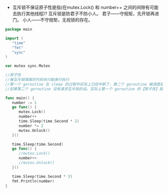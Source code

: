 - 互斥锁不保证原子性是指(在mutex.Lock() 和 number++ 之间的间隙有可能去执行其他线程)?
互斥锁是防君子不防小人。
君子——守规矩，先开锁再进门。
小人——不守规矩，无视锁的存在。

```go
package main

import (
   "time"
   "fmt"
   "sync"
)

var mutex sync.Mutex

//原子性
//被互斥锁隔离的代码块只能串行执行
//第一个 goroutine 在 sleep 的过程中实际上已经中断了，第二个 goroutine 被调度插了进来，仅仅因为互斥锁的作用，它卡在那里了
//如果第二个 goroutine 没有请求互斥锁的话，实际上第一个 goroutine 的【原子性】就被打破了。

func main() {
   number := 1
   go func() {
      mutex.Lock()
      number++
      time.Sleep(time.Second * 2)
      number *= 2
      mutex.Unlock()
   }()

   time.Sleep(time.Second)
   go func() {
      //mutex.Lock()
      number++
      //mutex.Unlock()
   }()

   time.Sleep(time.Second * 3)
   fmt.Println(number)
}
```